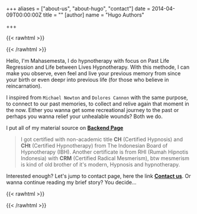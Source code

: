 +++
aliases = ["about-us", "about-hugo", "contact"]
date = 2014-04-09T00:00:00Z
title = ""
[author]
name = "Hugo Authors"

+++

{{< rawhtml >}}

<div align="center">

<lottie-player src="/therapy.json"  background="transparent"  speed="0.5"  style="width: 300px; height: 300px;"  loop  autoplay></lottie-player>

</div>

{{< /rawhtml >}}

Hello, I'm Mahasemesta, I do hypnotherapy with focus on Past Life Regression and Life between Lives Hypnotherapy. With this methode, I can make you observe, even feel and live your previous memory from since your birth or even deepr into previous life (for those who believe in reincarnation).

I inspired from `Michael Newton` and `Dolores Cannon` with the same purpose, to connect to our past memories, to collect and relive again that moment in the now. Either you wanna get some recreational journey to the past or perhaps you wanna relief your unhealable wounds? Both we do.

I put all of my material source on [**Backend Page**](/backed)


>I got certified with non-academic title **CH** (Certified Hypnosis) and **CHt** (Certified Hypnotherapy) from The Indonesian Board of Hypnotherapy (IBH). Another certificate is from RHI (Rumah Hipnotis Indonesia) with **CRM** (Certified Radical Mesmerism), btw mesmerism is kind of old brother of it's modern, Hypnosis and hypnotherapy.


Interested enough? Let's jump to contact page, here the link [**Contact us**](/contact). Or wanna continue reading my brief story? You decide...

{{< rawhtml >}}

<div align="center">

<lottie-player src="/meditation.json"  background="transparent"  speed="0.5"  style="width: 300px; height: 300px;"  loop  autoplay></lottie-player>

</div>

{{< /rawhtml >}}